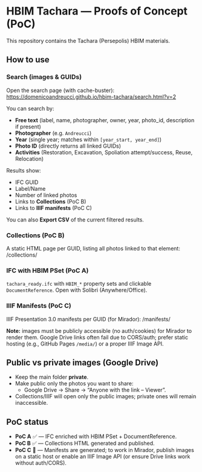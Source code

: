 # HBIM Tachara — Proofs of Concept (PoC)

This repository contains the Tachara (Persepolis) HBIM materials.

## How to use

### Search (images & GUIDs)
Open the search page (with cache-buster): https://domenicoandreucci.github.io/hbim-tachara/search.html?v=2

You can search by:
- **Free text** (label, name, photographer, owner, year, photo_id, description if present)
- **Photographer** (e.g. `Andreucci`)
- **Year** (single year; matches within `[year_start, year_end]`)
- **Photo ID** (directly returns all linked GUIDs)
- **Activities** (Restoration, Excavation, Spoliation attempt/success, Reuse, Relocation)

Results show:
- IFC GUID
- Label/Name
- Number of linked photos
- Links to **Collections** (PoC B)
- Links to **IIIF manifests** (PoC C)

You can also **Export CSV** of the current filtered results.

### Collections (PoC B)
A static HTML page per GUID, listing all photos linked to that element:
/collections/

###  IFC with HBIM PSet (PoC A)
`tachara_ready.ifc` with `HBIM_*` property sets and clickable `DocumentReference`.
Open with Solibri (Anywhere/Office).

### IIIF Manifests (PoC C)
IIIF Presentation 3.0 manifests per GUID (for Mirador):
/manifests/

**Note:** images must be publicly accessible (no auth/cookies) for Mirador to render them. Google Drive links often fail due to CORS/auth; prefer static hosting (e.g., GitHub Pages `/media/`) or a proper IIIF Image API.

## Public vs private images (Google Drive)
- Keep the main folder **private**.
- Make public only the photos you want to share:
  - Google Drive → Share → “Anyone with the link – Viewer”.
- Collections/IIIF will open only the public images; private ones will remain inaccessible.

## PoC status
- **PoC A** ✅ — IFC enriched with HBIM PSet + DocumentReference.
- **PoC B** ✅ — Collections HTML generated and published.
- **PoC C** 🔶 — Manifests are generated; to work in Mirador, publish images on a static host or enable an IIIF Image API (or ensure Drive links work without auth/CORS).

